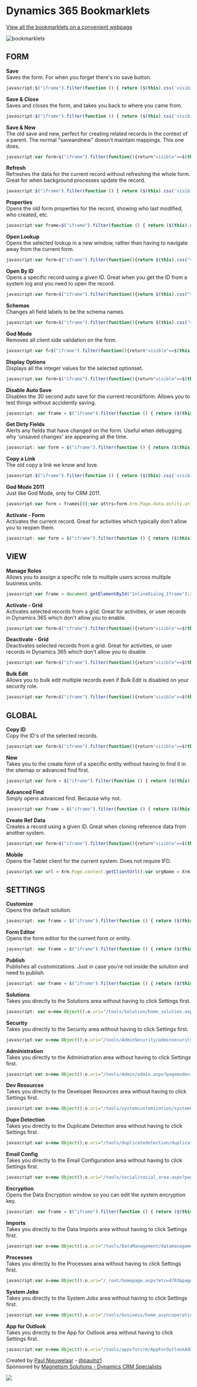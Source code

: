 # Dynamics 365 Bookmarklets

[View all the bookmarklets on a convenient webpage](https://paulnieuwelaar.github.io/bookmarklets/bookmarklets.html)

![bookmarklets](https://user-images.githubusercontent.com/14048382/30012692-f465787c-9195-11e7-8cc8-97d3c57f6174.png)

## FORM
**Save**  
Saves the form. For when you forget there's no save button.
```javascript
javascript:$("iframe").filter(function () { return ($(this).css('visibility') == 'visible') })[0].contentWindow.Xrm.Page.data.entity.save();
```

**Save & Close**  
Saves and closes the form, and takes you back to where you came from.
```javascript
javascript:$("iframe").filter(function () { return ($(this).css('visibility') == 'visible') })[0].contentWindow.Xrm.Page.data.entity.save('saveandclose');
```

**Save & New**  
The old save and new, perfect for creating related records in the context of a parent. The normal "saveandnew" doesn't maintain mappings. This one does.
```javascript
javascript:var form=$("iframe").filter(function(){return"visible"==$(this).css("visibility")})[0].contentWindow;try{form.Xrm.Page.data.save().then(function(){form.Xrm.Page.getAttribute().forEach(function(e){e.setSubmitMode("never")});var e=form.Xrm.Page.data.entity.getEntityName(),t=form.Xrm.Page.context.getQueryStringParameters(),r=t._CreateFromId,a=t._CreateFromType,n=null;null!=r&&null!=a&&((n={})._CreateFromId=r,n._CreateFromType=a),form.Xrm.Utility.openEntityForm(e,null,n)})}catch(e){form.Xrm.Page.data.entity.save("saveandnew")}
```

**Refresh**  
Refreshes the data for the current record without refreshing the whole form. Great for when background processes update the record.
```javascript
javascript:$("iframe").filter(function () { return ($(this).css('visibility') == 'visible') })[0].contentWindow.Xrm.Page.data.refresh();
```

**Properties**  
Opens the old form properties for the record, showing who last modified, who created, etc.
```javascript
javascript:var frame=$("iframe").filter(function () { return ($(this).css('visibility') == 'visible') });var id=frame[0].contentWindow.Xrm.Page.data.entity.getId();var etc=frame[0].contentWindow.Xrm.Page.context.getQueryStringParameters().etc;frame[0].contentWindow.Mscrm.RibbonActions.openFormProperties(id,etc);
```

**Open Lookup**  
Opens the selected lookup in a new window, rather than having to navigate away from the current form.
```javascript
javascript:var form=$("iframe").filter(function(){return $(this).css("visibility")=="visible"})[0].contentWindow;var elem=form.document.activeElement;var id=elem.getAttribute("id");var guid=null;var type=null;if(elem.getAttribute("isInlineLookup")=="true"){guid=elem.getAttribute("oid");type=elem.getAttribute("otypename")}else if(id!=null){var pos=id.lastIndexOf("_");if(pos>-1){var suffix=id.substring(pos+1);if(["ledit","lookupDiv","i"].indexOf(suffix)>-1){id=id.substring(0,pos)}id=id.replace("_i_ledit_multi","").replace("_ledit_multi","")}var control=form.Xrm.Page.getControl(id);if(control!=null){var field=control.getAttribute();if(field!=null){var value=field.getValue();if(value!=null){var record=value[value.length-1];guid=record.id;type=record.entityType}}}}if(guid!=null&&guid!=""&&type!=null&&type!=""){var url=form.Xrm.Page.context.getClientUrl()+"/main.aspx?etn="+type+"&id="+guid+"&pagetype=entityrecord";window.open(url)}else{alert("Unable to open record. Make sure you're clicked into a lookup field with a value.")}void(0);
```

**Open By ID**  
Opens a specific record using a given ID. Great when you get the ID from a system log and you need to open the record.
```javascript
javascript:var form=$("iframe").filter(function(){return $(this).css("visibility")=="visible"})[0].contentWindow;var type=prompt("Entity Type Name","account");if(type!=null&&type!=""){var guid=prompt("Guid","");if(guid!=null&&guid!=""){form.Xrm.Utility.openEntityForm(type,guid)}}
```

**Schemas**  
Changes all field labels to be the schema names.
```javascript
javascript:var form=$("iframe").filter(function(){return $(this).css("visibility")=="visible"})[0].contentWindow;form.Xrm.Page.ui.controls.forEach(function(a){a.setLabel(a.getName())});
```

**God Mode**  
Removes all client side validation on the form.
```javascript
javascript:var f=$("iframe").filter(function(){return"visible"==$(this).css("visibility")})[0].contentWindow;function godMode(){var a=f.Xrm.Page.data.entity.attributes.get();for(var b in a){a[b].setRequiredLevel("none"),a[b].setSubmitMode("dirty");}var c=f.Xrm.Page.ui.controls.get();for(var b in c)try{c[b].setVisible(!0);c[b].setDisabled(!1);c[b].clearNotification();var d=c[b].getName();f.document.getElementById(d+"_d").style.display="";f.document.getElementById(d+"_d").parentNode.style.display="";f.document.getElementById(d+"_c").style.display=""}catch(a){}var e=f.Xrm.Page.ui.tabs.get();for(var b in e){e[b].setVisible(!0);e[b].setDisplayState("expanded");var g=e[b].sections.get();for(var b in g)g[b].setVisible(!0)}}f.Xrm.Page.data.entity.addOnSave(function(a){try{var b=a.getEventArgs();Object.keys(b).forEach(function(a){"boolean"==typeof b[a]&&(b[a]=!1)})}catch(a){}godMode()});godMode();
```

**Display Options**  
Displays all the integer values for the selected optionset.
```javascript
javascript:var form=$("iframe").filter(function(){return"visible"==$(this).css("visibility")})[0].contentWindow,elem=form.document.activeElement,id=elem.getAttribute("attrName");if(null==id&&(id=elem.getAttribute("data-attributename")),(null==id||null==form.Xrm.Page.getAttribute(id)||null==form.Xrm.Page.getAttribute(id).getOptions)&&(id=prompt("Option Set schema name:","")),null!=id){var options=form.Xrm.Page.getAttribute(id).getOptions(),text=id+":";if(null!=options&&options.length>0)for(var i=0;i<options.length;i++){var option=options[i];"null"!=option.value&&""!=option.text&&(text+="\n",text+=option.value+" - "+option.text)}alert(text)}
```

**Disable Auto Save**  
Disables the 30 second auto save for the current record/form. Allows you to test things without accidently saving.
```javascript
javascript: var frame = $("iframe").filter(function () { return ($(this).css('visibility') == 'visible') }); frame[0].contentWindow.Xrm.Page.data.entity.addOnSave(function(context){ if (context.getEventArgs().getSaveMode() != 1) { context.getEventArgs().preventDefault(); } });
```

**Get Dirty Fields**  
Alerts any fields that have changed on the form. Useful when debugging why 'unsaved changes' are appearing all the time.
```javascript
javascript: var form = $("iframe").filter(function () { return ($(this).css('visibility') == 'visible') })[0].contentWindow;var dirtyFields = "";var attrs=form.Xrm.Page.data.entity.attributes.get();for(var i in attrs){if(attrs[i].getIsDirty()) {if (dirtyFields != "") { dirtyFields += ", ";}dirtyFields += form.Xrm.Page.getControl(attrs[i].getName()).getLabel();}}alert(dirtyFields!=""?dirtyFields:"none");
```

**Copy a Link**  
The old copy a link we know and love.
```javascript
javascript:$("iframe").filter(function () { return ($(this).css('visibility') == 'visible') })[0].contentWindow.Mscrm.CommandBarActions.sendFormShortcut();
```

**God Mode 2011**  
Just like God Mode, only for CRM 2011.
```javascript
javascript:var form = frames[0];var attrs=form.Xrm.Page.data.entity.attributes.get();for(var i in attrs){attrs[i].setRequiredLevel("none")}var contrs=form.Xrm.Page.ui.controls.get();for(var i in contrs){try{contrs[i].setVisible(true);contrs[i].setDisabled(false);}catch(e){}}var tabs=form.Xrm.Page.ui.tabs.get();for(var i in tabs){tabs[i].setVisible(true);tabs[i].setDisplayState("expanded");var sects=tabs[i].sections.get();for(var i in sects){sects[i].setVisible(true)}}
```

**Activate - Form**  
Activates the current record. Great for activities which typically don't allow you to reopen them.
```javascript
javascript: var form = $("iframe").filter(function () { return ($(this).css('visibility') == 'visible') })[0].contentWindow;form.Mscrm.CommandBarActions.activate(form.Xrm.Page.data.entity.getId(), form.Xrm.Page.data.entity.getEntityName());
```

## VIEW
**Manage Roles**  
Allows you to assign a specific role to multiple users across multiple business units.
```javascript
javascript:var frame = document.getElementById("InlineDialog_Iframe");if (frame == null) { alert("Click Manage Roles before running the bookmarklet"); } else { var name = prompt("Security Role Name", "");var records = $("tr:contains('" + name + "')", frame.contentWindow.document).find("input"); records.prop("checked", true);alert((records != null ? records.length : 0) + " roles selected"); }void(0);
```

**Activate - Grid**  
Activates selected records from a grid. Great for activities, or user records in Dynamics 365 which don't allow you to enable.
```javascript
javascript:var form=$("iframe").filter(function(){return"visible"==$(this).css("visibility")})[0].contentWindow,recordsHtml=[];try{var form2=form.$("iframe").filter(function(){return"visible"==$(this).css("visibility")})[0].contentWindow;recordsHtml=form2.document.getElementsByClassName("ms-crm-List-SelectedRow")}catch(e){}if(recordsHtml.length>0){for(var records=[],i=0;i<recordsHtml.length;i++){var id=recordsHtml[i].getAttribute("oid"),typeCode=recordsHtml[i].getAttribute("otype"),typeName=recordsHtml[i].getAttribute("otypename"),name=recordsHtml[i].getAttribute("oname");records.push({Id:id,Name:name,TypeCode:typeCode,TypeName:typeName})}form2.Mscrm.GridCommandActions.activate(form2.document.getElementById("crmGrid").control,records,Number(records[0].TypeCode))}
```

**Deactivate - Grid**  
Deactivates selected records from a grid. Great for activities, or user records in Dynamics 365 which don't allow you to disable.
```javascript
javascript:var form=$("iframe").filter(function(){return"visible"==$(this).css("visibility")})[0].contentWindow,recordsHtml=[];try{var form2=form.$("iframe").filter(function(){return"visible"==$(this).css("visibility")})[0].contentWindow;recordsHtml=form2.document.getElementsByClassName("ms-crm-List-SelectedRow")}catch(e){}if(recordsHtml.length>0){for(var records=[],i=0;i<recordsHtml.length;i++){var id=recordsHtml[i].getAttribute("oid"),typeCode=recordsHtml[i].getAttribute("otype"),typeName=recordsHtml[i].getAttribute("otypename"),name=recordsHtml[i].getAttribute("oname");records.push({Id:id,Name:name,TypeCode:typeCode,TypeName:typeName})}form2.Mscrm.GridCommandActions.deactivate(form2.document.getElementById("crmGrid").control,records,Number(records[0].TypeCode))}
```

**Bulk Edit**  
Allows you to bulk edit multiple records even if Bulk Edit is disabled on your security role.
```javascript
javascript:var form=$("iframe").filter(function(){return"visible"==$(this).css("visibility")})[0].contentWindow,recordsHtml=[];try{var form2=form.$("iframe").filter(function(){return"visible"==$(this).css("visibility")})[0].contentWindow;recordsHtml=form2.document.getElementsByClassName("ms-crm-List-SelectedRow-Lite")}catch(e){}if(0==recordsHtml.length&&(recordsHtml=form.document.getElementsByClassName("ms-crm-List-SelectedRow-Lite")),0==recordsHtml.length&&(recordsHtml=form.document.getElementsByClassName("ms-crm-List-SelectedRow")),recordsHtml.length>0){for(var records=[],i=0;i<recordsHtml.length;i++){var id=recordsHtml[i].getAttribute("oid"),typeCode=recordsHtml[i].getAttribute("otype"),typeName=recordsHtml[i].getAttribute("otypename"),name=recordsHtml[i].getAttribute("oname");records.push({Id:id,Name:name,TypeCode:typeCode,TypeName:typeName})}var actionUri=Mscrm.GridRibbonActions.$0("bulkedit",records[0].TypeCode,records.length);Mscrm.Grid.executeStandardActionInternal(actionUri,records,1e3,700)}
```

## GLOBAL
**Copy ID**  
Copy the ID's of the selected records.
```javascript
javascript:var form=$("iframe").filter(function(){return"visible"==$(this).css("visibility")})[0].contentWindow,records=[];try{records.push(form.Xrm.Page.data.entity.getId().replace("{","").replace("}",""))}catch(a){try{var recordsHtml=[],form2=form.$("iframe").filter(function(){return"visible"==$(this).css("visibility")})[0].contentWindow;if(recordsHtml=form2.document.getElementsByClassName("ms-crm-List-SelectedRow-Lite"),0==recordsHtml.length&&(recordsHtml=form.document.getElementsByClassName("ms-crm-List-SelectedRow-Lite")),0==recordsHtml.length&&(recordsHtml=form.document.getElementsByClassName("ms-crm-List-SelectedRow")),recordsHtml.length>0)for(var i=0;i<recordsHtml.length;i++){var id=recordsHtml[i].getAttribute("oid");records.push(id.replace("{","").replace("}",""))}}catch(a){}}records.length>0?prompt("Copy the ID",records.join(",")):alert("No records selected");void(0);
```

**New**  
Takes you to the create form of a specific entity without having to find it in the sitemap or advanced find first.
```javascript
javascript:var form = $("iframe").filter(function () { return ($(this).css('visibility') == 'visible') })[0].contentWindow; try { var name = form.EntityLogicalName || form.Xrm.Page.data.entity.getEntityName(); } catch(e) { } var y = prompt('Type the schema name of the entity to create:', name ? name : 'account'); if (y) { var x = form.Xrm.Utility.openEntityForm(y); }
```

**Advanced Find**  
Simply opens advanced find. Because why not.
```javascript
javascript:var frame = $("iframe").filter(function () { return ($(this).css('visibility') == 'visible') }); var form = frame[0].contentWindow; var u = form.Mscrm.CrmUri.create("/main.aspx"); u.get_query()["pagetype"] = "advancedfind"; var etc = null, viewId = null, viewType = null; try { etc = form.Xrm.Page.context.getQueryStringParameters().etc; var view = form.document.getElementById("crmGrid_SavedNewQuerySelector").childNodes[0]; viewId = view.getAttribute("currentview"); viewType = view.getAttribute("currentviewtype"); } catch(e) { } var extraqs = ""; if (etc != null) { extraqs += "EntityCode=" + etc; } if (viewId != null && viewType != null) { extraqs += "&QueryId=" + viewId + "&ViewType=" + viewType; } u.get_query()["extraqs"] = extraqs; form.openStdWin(u, "_blank", 900, 600); void (0);
```

**Create Ref Data**  
Creates a record using a given ID. Great when cloning reference data from another system.
```javascript
javascript:var form=$("iframe").filter(function(){return"visible"==$(this).css("visibility")})[0].contentWindow;try{var name=form.EntityLogicalName||form.Xrm.Page.data.entity.getEntityName()}catch(e){}var entityName=prompt("Type the schema name of the entity to create:",name||"account");if(entityName){var id=prompt("Type the ID to give the new record:","00000000-0000-0000-0000-000000000000");if(id){var req=new form.XMLHttpRequest;req.open("POST",encodeURI(form.Xrm.Page.context.getClientUrl()+"/api/data/v"+(form.APPLICATION_VERSION||"8.2")+"/"+entityName+"s"),!0),req.setRequestHeader("Accept","application/json"),req.setRequestHeader("Content-Type","application/json; charset=utf-8"),req.setRequestHeader("OData-MaxVersion","4.0"),req.setRequestHeader("OData-Version","4.0"),req.onreadystatechange=function(){if(4==this.readyState)if(req.onreadystatechange=null,this.status>=200&&this.status<=299)form.Xrm.Utility.openEntityForm(entityName,id);else{var e=JSON.parse(this.response).error;alert(e.message)}};var data={};data[entityName+"id"]=id,req.send(JSON.stringify(data))}}void(0)
```

**Mobile**  
Opens the Tablet client for the current system. Does not require IFD.
```javascript
javascript:var url = Xrm.Page.context.getClientUrl();var orgName = Xrm.Page.context.getOrgUniqueName();var baseUrl = window.location.protocol + "//" + window.location.hostname;var phoneUrl = baseUrl + "/nga/main.htm?org=" + orgName + "&server=" + encodeURIComponent(url) + "&phone=false&syncappmeta=true";window.open(phoneUrl);void(0)
```

## SETTINGS
**Customize**  
Opens the default solution.
```javascript
javascript: var frame = $("iframe").filter(function () { return ($(this).css('visibility') == 'visible') }); var form = frame[0].contentWindow; try { var etc = form.Xrm.Page.context.getQueryStringParameters().etc; } catch(e) {} form.Mscrm.RibbonActions.openEntityEditor(etc);
```

**Form Editor**  
Opens the form editor for the current form or entity.
```javascript
javascript: var frame = $("iframe").filter(function () { return ($(this).css('visibility') == 'visible') }); var form = frame[0].contentWindow;var etc = null;try {etc = form.Xrm.Page.context.getQueryStringParameters().etc;} catch (e) { }if (etc == null || etc == 4200) {var entity = prompt("Type the entity name", "account");if (entity != null) {etc = form.Xrm.Internal.getEntityCode(entity);if (etc == null || etc == -1) {alert("Entity '" + entity + "' does not exist");}}}if (etc != null && etc != -1 && etc != 4200) {var formId = null;try {formId = form.Xrm.Page.ui.formSelector.getCurrentItem().getId();} catch (e) { }form.Mscrm.FormEditor.OpenFormEditor(etc, "main", formId);}void(0);
```

**Publish**  
Publishes all customizations. Just in case you're not inside the solution and need to publish.
```javascript
javascript: var frame = $("iframe").filter(function () { return ($(this).css('visibility') == 'visible') }); frame[0].contentWindow.Mscrm.FormEditor.PublishAll();
```

**Solutions**  
Takes you directly to the Solutions area without having to click Settings first.
```javascript
javascript: var o=new Object();o.uri="/tools/Solution/home_solution.aspx?etc=7100&sitemappath=Settings%7cCustomizations%7cnav_solution";window.top.document.getElementById("navBar").control.raiseNavigateRequest(o);
```

**Security**  
Takes you directly to the Security area without having to click Settings first.
```javascript
javascript:var o=new Object();o.uri="/tools/AdminSecurity/adminsecurity_area.aspx?pagemode=iframe&sitemappath=Settings%7cSystem_Setting%7cnav_security";window.top.document.getElementById("navBar").control.raiseNavigateRequest(o);void(0);
```

**Administration**  
Takes you directly to the Administration area without having to click Settings first.
```javascript
javascript:var o=new Object();o.uri="/tools/Admin/admin.aspx?pagemode=iframe&sitemappath=Settings%7cSystem_Setting%7cnav_administration";window.top.document.getElementById("navBar").control.raiseNavigateRequest(o);void(0);
```

**Dev Resources**  
Takes you directly to the Developer Resources area without having to click Settings first.
```javascript
javascript:var o=new Object();o.uri="/tools/systemcustomization/systemCustomization.aspx?pagemode=iframe&pid=05&web=true";window.top.document.getElementById("navBar").control.raiseNavigateRequest(o);void(0);
```

**Dupe Detection**  
Takes you directly to the Duplicate Detection area without having to click Settings first.
```javascript
javascript:var o=new Object();o.uri="/tools/duplicatedetection/duplicatedetectionrules/home_rules.aspx";window.top.document.getElementById("navBar").control.raiseNavigateRequest(o);void(0);
```

**Email Config**  
Takes you directly to the Email Configuration area without having to click Settings first.
```javascript
javascript:var o=new Object();o.uri="/tools/social/social_area.aspx?pagemode=iframe&sitemappath=Settings%7cSystem_Setting%7cnav_social#";window.top.document.getElementById("navBar").control.raiseNavigateRequest(o);void(0);
```

**Encryption**  
Opens the Data Encryption window so you can edit the system encryption key.
```javascript
javascript: var frame = $("iframe").filter(function () { return ($(this).css('visibility') == 'visible') }); var form = frame[0].contentWindow;form.openStdWin(form.Xrm.Page.context.getClientUrl() + "/tools/sqlencryption/sqlencryption.aspx");void(0);
```

**Imports**  
Takes you directly to the Data Imports area without having to click Settings first.
```javascript
javascript:var o=new Object();o.uri="/tools/DataManagement/datamanagement.aspx?pagemode=iframe&pid=06&web=true";window.top.document.getElementById("navBar").control.raiseNavigateRequest(o);void(0);
```

**Processes**  
Takes you directly to the Processes area without having to click Settings first.
```javascript
javascript:var o=new Object();o.uri="/_root/homepage.aspx?etc=4703&pagemode=iframe&sitemappath=Settings%7cProcessCenter%7cnav_workflow";window.top.document.getElementById("navBar").control.raiseNavigateRequest(o);void(0);
```

**System Jobs**  
Takes you directly to the System Jobs area without having to click Settings first.
```javascript
javascript:var o=new Object();o.uri="/tools/business/home_asyncoperation.aspx?pagemode=iframe&sitemappath=Settings%7cSystem_Setting%7cnav_systemjobs";window.top.document.getElementById("navBar").control.raiseNavigateRequest(o);void(0);
```

**App for Outlook**  
Takes you directly to the App for Outlook area without having to click Settings first.
```javascript
javascript:var o=new Object();o.uri="/tools/appsforcrm/AppForOutlookAdminSettings.aspx?sitemappath=Settings%7cSystem_Setting%7ccrmapp_outlook";window.top.document.getElementById("navBar").control.raiseNavigateRequest(o);void(0);
```

Created by [Paul Nieuwelaar](http://paulnieuwelaar.wordpress.com) - [@paulnz1](https://twitter.com/paulnz1)  
Sponsored by [Magnetism Solutions - Dynamics CRM Specialists](http://www.magnetismsolutions.com)

[![](https://user-images.githubusercontent.com/14048382/30045114-3805d840-9256-11e7-9bdb-323760fb43ea.png)](https://www.paypal.com/cgi-bin/webscr?cmd=_s-xclick&hosted_button_id=CPCMYNSYZ24N6)
